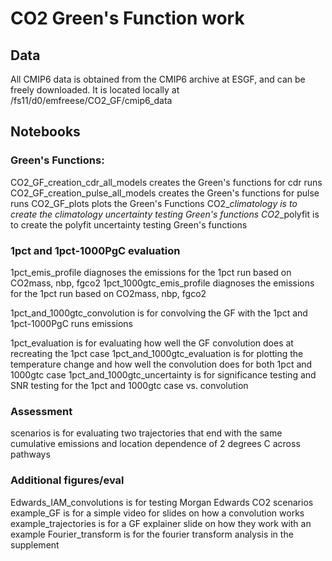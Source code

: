 # CO2 Green's Function work

## Data

All CMIP6 data is obtained from the CMIP6 archive at ESGF, and can be freely downloaded. It is located locally at /fs11/d0/emfreese/CO2_GF/cmip6_data

## Notebooks

### Green's Functions:

CO2_GF_creation_cdr_all_models creates the Green's functions for cdr runs
CO2_GF_creation_pulse_all_models creates the Green's functions for pulse runs
CO2_GF_plots plots the Green's Functions
CO2_*_climatology is to create the climatology uncertainty testing Green's functions 
CO2_*_polyfit is to create the polyfit uncertainty testing Green's functions

### 1pct and 1pct-1000PgC evaluation

1pct_emis_profile diagnoses the emissions for the 1pct run based on CO2mass, nbp, fgco2
1pct_1000gtc_emis_profile diagnoses the emissions for the 1pct run based on CO2mass, nbp, fgco2

1pct_and_1000gtc_convolution is for convolving the GF with the 1pct and 1pct-1000PgC runs emissions

1pct_evaluation is for evaluating how well the GF convolution does at recreating the 1pct case
1pct_and_1000gtc_evaluation is for plotting the temperature change and how well the convolution does for both 1pct and 1000gtc case
1pct_and_1000gtc_uncertainty is for significance testing and SNR testing for the 1pct and 1000gtc case vs. convolution

### Assessment

scenarios is for evaluating two trajectories that end with the same cumulative emissions and location dependence of 2 degrees C across pathways

### Additional figures/eval

Edwards_IAM_convolutions is for testing Morgan Edwards CO2 scenarios
example_GF is for a simple video for slides on how a convolution works
example_trajectories is for a GF explainer slide on how they work with an example
Fourier_transform is for the fourier transform analysis in the supplement

